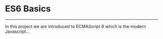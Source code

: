 # ES6 Basics
--------------

In this project we are introduced to ECMAScript 6 which is the modern Javascript... 
